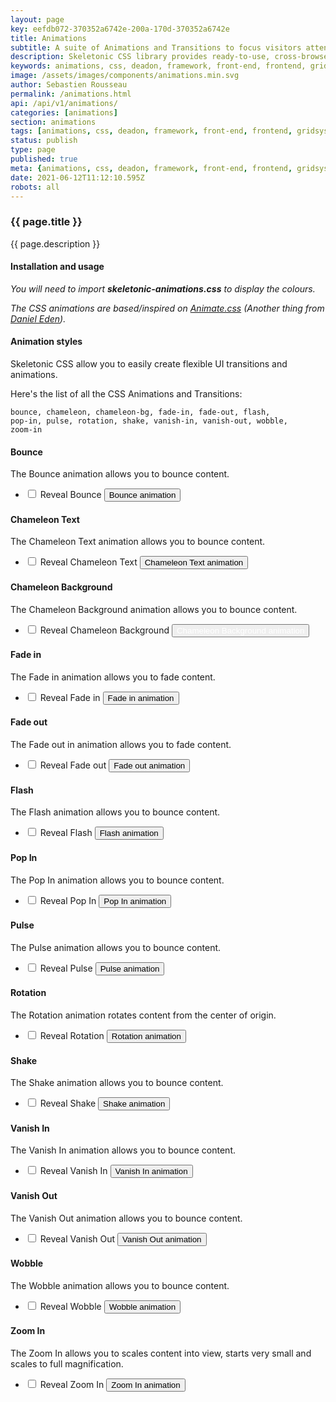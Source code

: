 ```yaml
---
layout: page
key: eefdb072-370352a6742e-200a-170d-370352a6742e
title: Animations
subtitle: A suite of Animations and Transitions to focus visitors attention on what is important.
description: Skeletonic CSS library provides ready-to-use, cross-browser transitions, transformations, and animations.
keywords: animations, css, deadon, framework, front-end, frontend, gridsystem, lightweight, mobile-first, modern, responsive, semantic, skeletonic, skeletonic.css, style-agnostic
image: /assets/images/components/animations.min.svg
author: Sebastien Rousseau
permalink: /animations.html
api: /api/v1/animations/
categories: [animations]
section: animations
tags: [animations, css, deadon, framework, front-end, frontend, gridsystem, lightweight, mobile-first, modern, responsive, semantic, skeletonic, skeletonic.css, style-agnostic]
status: publish
type: page
published: true
meta: {animations, css, deadon, framework, front-end, frontend, gridsystem, lightweight, mobile-first, modern, responsive, semantic, skeletonic, skeletonic.css, style-agnostic}
date: 2021-06-12T11:12:10.595Z
robots: all
---
```


<!-- Animations -->
<section class="grid-flex text-left">
    <div class="flex-12" markdown="1">

### {{ page.title }}
{{ page.description }}

#### Installation and usage

<em>You will need to import <strong>skeletonic-animations.css</strong> to display the colours.</em>

<em>The CSS animations are based/inspired on <a href="https://daneden.github.io/animate.css/">Animate.css</a> (Another thing from <a href="//daneden.me">Daniel Eden</a>).</em>

#### Animation styles

Skeletonic CSS allow you to easily create flexible UI transitions and animations.

Here's the list of all the CSS Animations and Transitions:

<code>bounce, chameleon, chameleon-bg, fade-in, fade-out, flash, pop-in, pulse, rotation, shake, vanish-in, vanish-out, wobble, zoom-in</code>

#### Bounce

The Bounce animation allows you to bounce content.

<ul class="disc" id="bounce">
  <li>
    <label>
        <input type="checkbox" name="bounce[]">
        Reveal Bounce
    </label>
    <button class="bounce button primary padding-2">Bounce animation</button>
  </li>
</ul>

#### Chameleon Text

The Chameleon Text animation allows you to bounce content.

<ul class="disc" id="chameleon">
  <li>
    <label>
        <input type="checkbox" name="chameleon[]">
        Reveal Chameleon Text
    </label>
    <button class="chameleon link">Chameleon Text animation</button>
  </li>
</ul>

#### Chameleon Background

The Chameleon Background animation allows you to bounce content.

<ul class="disc" id="chameleon-bg">
  <li>
    <label>
        <input type="checkbox" name="chameleon-bg[]">
        Reveal Chameleon Background
    </label>
    <button class="chameleon-bg link" style="color:white">Chameleon Background animation</button>
  </li>
</ul>

#### Fade in

The Fade in animation allows you to fade content.

<ul class="disc" id="fade-in">
  <li>
    <label>
        <input type="checkbox" name="fade-in[]">
        Reveal Fade in
    </label>
    <button class="fade-in button primary padding-2">Fade in animation</button>
  </li>
</ul>

#### Fade out

The Fade out in animation allows you to fade content.

<ul class="disc" id="fade-out">
  <li>
    <label>
        <input type="checkbox" name="fade-out[]">
        Reveal Fade out
    </label>
    <button class="fade-out button primary padding-2">Fade out animation</button>
  </li>
</ul>

#### Flash

The Flash animation allows you to bounce content.

<ul class="disc" id="flash">
  <li>
    <label>
        <input type="checkbox" name="flash[]">
        Reveal Flash
    </label>
    <button class="flash button primary padding-2">Flash animation</button>
  </li>
</ul>

#### Pop In

The Pop In animation allows you to bounce content.

<ul class="disc" id="pop-in">
  <li>
    <label>
        <input type="checkbox" name="pop-in[]">
        Reveal Pop In
    </label>
    <button class="pop-in button primary padding-2">Pop In animation</button>
  </li>
</ul>

#### Pulse

The Pulse animation allows you to bounce content.

<ul class="disc" id="pulse">
  <li>
    <label>
        <input type="checkbox" name="pulse[]">
        Reveal Pulse
    </label>
    <button class="pulse button primary padding-2">Pulse animation</button>
  </li>
</ul>

#### Rotation

The Rotation animation rotates content from the center of origin.

<ul class="disc" id="rotation">
  <li>
    <label>
        <input type="checkbox" name="rotation[]">
        Reveal Rotation
    </label>
    <button class="rotation button primary padding-2">Rotation animation</button>
  </li>
</ul>

#### Shake

The Shake animation allows you to bounce content.

<ul class="disc" id="shake">
  <li>
    <label>
        <input type="checkbox" name="shake[]">
        Reveal Shake
    </label>
    <button class="shake button primary padding-2">Shake animation</button>
  </li>
</ul>

#### Vanish In

The Vanish In animation allows you to bounce content.

<ul class="disc" id="vanish-in">
  <li>
    <label>
        <input type="checkbox" name="vanish-in[]">
        Reveal Vanish In
    </label>
    <button class="vanish-in button primary padding-2">Vanish In animation</button>
  </li>
</ul>

#### Vanish Out

The Vanish Out animation allows you to bounce content.

<ul class="disc" id="vanish-out">
  <li>
    <label>
        <input type="checkbox" name="vanish-out[]">
        Reveal Vanish Out
    </label>
    <button class="vanish-out button primary padding-2">Vanish Out animation</button>
  </li>
</ul>

#### Wobble

The Wobble animation allows you to bounce content.

<ul class="disc" id="wobble">
  <li>
    <label>
        <input type="checkbox" name="wobble[]">
        Reveal Wobble
    </label>
    <button class="wobble button primary padding-2">Wobble animation</button>
  </li>
</ul>

#### Zoom In

The Zoom In allows you to scales content into view, starts very small and scales to full magnification.

<ul class="disc" id="zoom-in">
  <li>
    <label>
        <input type="checkbox" name="zoom-in[]">
        Reveal Zoom In
    </label>
    <button class="zoom-in button primary padding-2">Zoom In animation</button>
  </li>
</ul>
</div>
</section>

<!-- End Animations -->